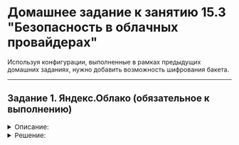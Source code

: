 # Домашнее задание к занятию 15.3 "Безопасность в облачных провайдерах"
Используя конфигурации, выполненные в рамках предыдущих домашних заданиях, нужно добавить возможность шифрования бакета.

---
## Задание 1. Яндекс.Облако (обязательное к выполнению)

<details>
    <summary style="font-size:15px">Описание:</summary>

1. С помощью ключа в KMS необходимо зашифровать содержимое бакета:
- Создать ключ в KMS,
- С помощью ключа зашифровать содержимое бакета, созданного ранее.
2. (Выполняется НЕ в terraform) *Создать статический сайт в Object Storage c собственным публичным адресом и сделать доступным по HTTPS
- Создать сертификат,
- Создать статическую страницу в Object Storage и применить сертификат HTTPS,
- В качестве результата предоставить скриншот на страницу с сертификатом в заголовке ("замочек").

Документация
- [Настройка HTTPS статичного сайта](https://cloud.yandex.ru/docs/storage/operations/hosting/certificate)
- [Object storage bucket](https://registry.terraform.io/providers/yandex-cloud/yandex/latest/docs/resources/storage_bucket)
- [KMS key](https://registry.terraform.io/providers/yandex-cloud/yandex/latest/docs/resources/kms_symmetric_key)

</details>


<details>
    <summary style="font-size:15px">Решение:</summary>

1. Terraform манифесты с использованием шифрования бакета при помощи KMS доступны в папке [terraform_kms](./terraform_kms)

2. Снимки подтверждающие выполнение второй части задания:

![изображение](https://user-images.githubusercontent.com/93001155/208243477-9ad87f82-1daf-4623-a4ed-1b9c0aa47d38.png)

![изображение](https://user-images.githubusercontent.com/93001155/208243506-2bb96426-b62d-4cf0-b785-dfa2cb7ea6c8.png)

![изображение](https://user-images.githubusercontent.com/93001155/208243530-80db93c5-b141-4a96-80c0-31bd2b3453fa.png)

![изображение](https://user-images.githubusercontent.com/93001155/208243580-13627467-2a63-4d75-9085-c8d5b68b5a92.png)





</details>


